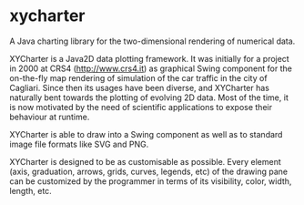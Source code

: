 # xycharter
A Java charting library for the two-dimensional rendering of numerical data.


XYCharter is a Java2D data plotting framework. It was initially for a project in 2000 at CRS4 (http://www.crs4.it) as graphical Swing component for the on-the-fly map rendering of simulation of the car traffic in the city of Cagliari. Since then its usages have been diverse, and XYCharter has naturally bent towards the plotting of evolving 2D data. Most of the time, it is now motivated by the need of scientific applications to expose their behaviour at runtime.

XYCharter is able to draw into a Swing component as well as to standard image file formats like SVG and PNG.

XYCharter is designed to be as customisable as possible. Every element (axis, graduation, arrows, grids, curves, legends, etc) of the drawing pane can be customized by the programmer in terms of its visibility, color, width, length, etc.
